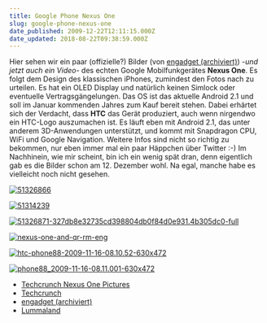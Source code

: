 ```yaml
---
title: Google Phone Nexus One
slug: google-phone-nexus-one
date_published: 2009-12-22T12:11:15.000Z
date_updated: 2018-08-22T09:38:59.000Z
---
```


Hier sehen wir ein paar (offizielle?) Bilder (von [engadget (archiviert)](http://web.archive.org/web/20091225145529/http://www.engadget.com:80/photos/more-google-nexus-shots/2552904)) -*und jetzt auch ein Video-* des echten Google Mobilfunkgerätes **Nexus One**. Es folgt dem Design des klassischen iPhones, zumindest den Fotos nach zu urteilen. Es hat ein OLED Display und natürlich keinen Simlock oder eventuelle Vertragsgängelungen. Das OS ist das aktuelle Android 2.1 und soll im Januar kommenden Jahres zum Kauf bereit stehen. Dabei erhärtet sich der Verdacht, dass **HTC** das Gerät produziert, auch wenn nirgendwo ein HTC-Logo auszumachen ist. Es läuft eben mit Android 2.1, das unter anderem 3D-Anwendungen unterstützt, und kommt mit Snapdragon CPU, WiFi und Google Navigation. Weitere Infos sind nicht so richtig zu bekommen, nur eben immer mal ein paar Häppchen über Twitter :-) Im Nachhinein, wie mir scheint, bin ich ein wenig spät dran, denn eigentlich gab es die Bilder schon am 12. Dezember wohl. Na egal, manche habe es vielleicht noch nicht gesehen.

[![51326866](//picdump.thafaker.de/2009/12/51326866.jpg)](http://picdump.thafaker.de/2009/12/51326866.jpg)

[![51314239](//picdump.thafaker.de/2009/12/51314239.jpg)](http://picdump.thafaker.de/2009/12/51314239.jpg)

[![51326871-327db8e32735cd398804db0f84d0e931.4b305dc0-full](//picdump.thafaker.de/2009/12/51326871-327db8e32735cd398804db0f84d0e931.4b305dc0-full.jpg)](http://picdump.thafaker.de/2009/12/51326871-327db8e32735cd398804db0f84d0e931.4b305dc0-full.jpg)

[![nexus-one-and-qr-rm-eng](//picdump.thafaker.de/2009/12/nexus-one-and-qr-rm-eng.jpg)](http://picdump.thafaker.de/2009/12/nexus-one-and-qr-rm-eng.jpg)

[![htc-phone88-2009-11-16-08.10.52-630x472](//picdump.thafaker.de/2009/12/htc-phone88-2009-11-16-08.10.52-630x472-580x434.jpg)](http://picdump.thafaker.de/2009/12/htc-phone88-2009-11-16-08.10.52-630x472.jpg)

[![phone88_2009-11-16-08.11.001-630x472](//picdump.thafaker.de/2009/12/phone88_2009-11-16-08.11.001-630x472-580x434.jpg)](http://picdump.thafaker.de/2009/12/phone88_2009-11-16-08.11.001-630x472.jpg)

- [Techcrunch Nexus One Pictures](http://www.techcrunch.com/2009/12/12/nexus-one-google-phone-picture/)
- [Techcrunch](http://www.techcrunch.com/2009/12/21/nexus-one-unboxing-video/)
- [engadget (archiviert)](http://web.archive.org/web/20091219233258/http://de.engadget.com:80/2009/12/15/erste-fotos-vom-google-phone-nexus-one/)
- [Lummaland](http://lumma.de/2009/12/22/nexus-one-das-google-phone/)
